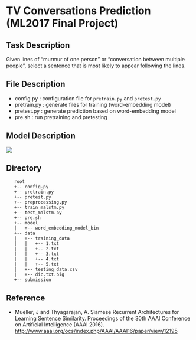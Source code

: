 # TV  Conversations Prediction (ML2017 Final Project)

## Task Description

Given lines of “murmur of one person” or “conversation between multiple people”,  select a sentence that is most likely to appear following the lines.

## File Description
- config.py : configuration file for `pretrain.py` and `pretest.py`
- pretrain.py : generate files for training (word-embedding model) 
- pretest.py : generate prediction based on word-embedding model
- pre.sh : run pretraining and pretesting

## Model Description

![](https://i.imgur.com/cChyc9K.png)



## Directory 

```
   root
   +-- config.py
   +-- pretrain.py
   +-- pretest.py
   +-- preprocessing.py
   +-- train_malstm.py
   +-- test_malstm.py
   +-- pre.sh
   +-- model
   |   +-- word_embedding_model_bin
   +-- data
   |   +-- training_data
   |   |   +-- 1.txt
   |   |   +-- 2.txt
   |   |   +-- 3.txt
   |   |   +-- 4.txt
   |   |   +-- 5.txt   
   |   +-- testing_data.csv
   |   +-- dic.txt.big
   +-- submission
```

## Reference

- Mueller, J and Thyagarajan, A. Siamese Recurrent Architectures for Learning Sentence Similarity. Proceedings of the 30th AAAI Conference on Artificial Intelligence (AAAI 2016).
http://www.aaai.org/ocs/index.php/AAAI/AAAI16/paper/view/12195